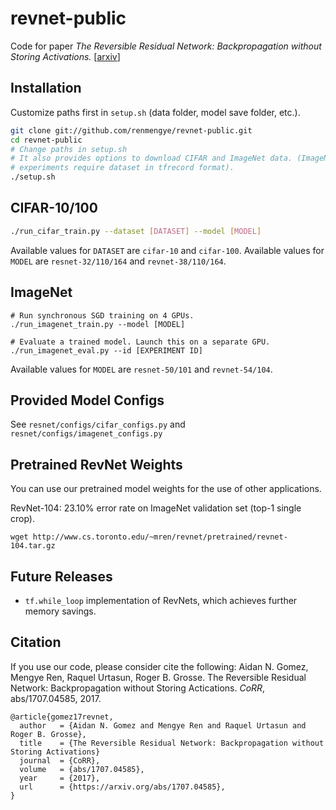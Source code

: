 # revnet-public
Code for paper
*The Reversible Residual Network: Backpropagation without Storing Activations.*
[[arxiv](https://arxiv.org/abs/1707.04585)]

## Installation
Customize paths first in `setup.sh` (data folder, model save folder, etc.).
```bash
git clone git://github.com/renmengye/revnet-public.git
cd revnet-public
# Change paths in setup.sh
# It also provides options to download CIFAR and ImageNet data. (ImageNet
# experiments require dataset in tfrecord format).
./setup.sh
```

## CIFAR-10/100
```bash
./run_cifar_train.py --dataset [DATASET] --model [MODEL]
```
Available values for `DATASET` are `cifar-10` and `cifar-100`.
Available values for `MODEL` are `resnet-32/110/164` and `revnet-38/110/164`.

## ImageNet
```
# Run synchronous SGD training on 4 GPUs.
./run_imagenet_train.py --model [MODEL]

# Evaluate a trained model. Launch this on a separate GPU. 
./run_imagenet_eval.py --id [EXPERIMENT ID]
```
Available values for `MODEL` are `resnet-50/101` and `revnet-54/104`.

## Provided Model Configs
See `resnet/configs/cifar_configs.py` and `resnet/configs/imagenet_configs.py`

## Pretrained RevNet Weights
You can use our pretrained model weights for the use of other applications.

RevNet-104: 23.10% error rate on ImageNet validation set (top-1 single crop).
```
wget http://www.cs.toronto.edu/~mren/revnet/pretrained/revnet-104.tar.gz
```

## Future Releases
* `tf.while_loop` implementation of RevNets, which achieves further memory
  savings.

## Citation
If you use our code, please consider cite the following:
Aidan N. Gomez, Mengye Ren, Raquel Urtasun, Roger B. Grosse.
The Reversible Residual Network: Backpropagation without Storing Actications.
*CoRR*, abs/1707.04585, 2017.

```
@article{gomez17revnet,
  author   = {Aidan N. Gomez and Mengye Ren and Raquel Urtasun and Roger B. Grosse},
  title    = {The Reversible Residual Network: Backpropagation without Storing Activations}
  journal  = {CoRR},
  volume   = {abs/1707.04585},
  year     = {2017},
  url      = {https://arxiv.org/abs/1707.04585},
}
```
